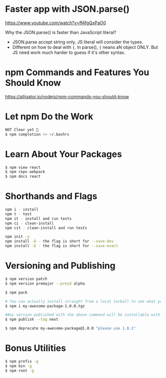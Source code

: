 # Faster app with JSON.parse()
https://www.youtube.com/watch?v=ff4fgQxPaO0

Why the JSON.parse() is faster than JavaScript literal?
- JSON.parse accept string only, JS literal will consider the types.
- Different on how to deal with `{`. In parse(), `{` neans aN object ONLY. But JS need work much harder to guess if it's other syntax.

# npm Commands and Features You Should Know
https://alligator.io/nodejs/npm-commands-you-should-know

# Let npm Do the Work

```sh
NOT Clear yet 🤔
$ npm completion >> ~/.bashrc
```
# Learn About Your Packages

```sh
$ npm view react
$ npm repo webpack
$ npm docs react
```

# Shorthands and Flags
```sh
npm i - install
npm t - test
npm it - install and run tests
npm ci - clean-install
npm cit - clean-install and run tests

npm init -y
npm install -D - the flag is short for --save-dev
npm install -E - the flag is short for --save-exact
```

# Versioning and Publishing
```sh
$ npm version patch
$ npm version premajor --preid alpha

$ npm pack

# You can actually install straight from a local tarball to see what you get.
$ npm i my-awesome-package-1.0.0.tgz

#Any version published with the above command will be installable with npm i <package>@next.
$ npm publish --tag next

$ npm deprecate my-awesome-package@1.0.0 "please use 1.0.1"
```

# Bonus Utilities
```sh
$ npm prefix -g
$ npm bin -g
$ npm root -g
```
